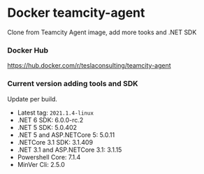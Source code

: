 # Docker teamcity-agent

Clone from Teamcity Agent image, add more tooks and .NET SDK

### Docker Hub

https://hub.docker.com/r/teslaconsulting/teamcity-agent

### Current version adding tools and SDK

Update per build.

- Latest tag: `2021.1.4-linux`
- .NET 6 SDK: 6.0.0-rc.2
- .NET 5 SDK: 5.0.402
- .NET 5 and ASP.NETCore 5: 5.0.11
- .NETCore 3.1 SDK: 3.1.409
- .NET 3.1 and ASP.NETCore 3.1: 3.1.15
- Powershell Core: 7.1.4
- MinVer Cli: 2.5.0
